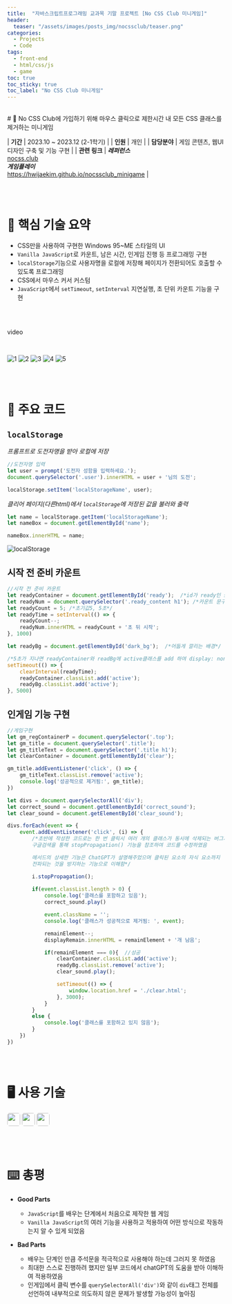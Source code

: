 ```yaml
---
title:  "자바스크립트프로그래밍 교과목 기말 프로젝트 [No CSS Club 미니게임]"
header:
  teaser: "/assets/images/posts_img/nocssclub/teaser.png"
categories:
  - Projects
  - Code
tags:
  - front-end
  - html/css/js
  - game
toc: true
toc_sticky: true
toc_label: "No CSS Club 미니게임"
---
```

<style>
  .ico {
    border-radius: 5px;
    height: 30px;
    margin-bottom: 5px;
  }
</style>
<br>
# 📝 No CSS Club에 가입하기 위해 마우스 클릭으로 제한시간 내 모든 CSS 클래스를 제거하는 미니게임

| **기간**    | 2023.10 ~ 2023.12 (2-1학기)                                                                                     |
| **인원**    | 개인                                                                                    |
| **담당분야**  | 게임 콘텐츠, 웹UI 디자인 구축 및 기능 구현                                    |
| **관련 링크** | ***레퍼런스***<br><a href="https://nocss.club" target="_blank">nocss.club</a><br>  ***게임플레이***<br><a href="https://hwijaekim.github.io/nocssclub_minigame" target="_blank">https://hwijaekim.github.io/nocssclub_minigame</a> |

<br><br>

# 🔑 핵심 기술 요약
- CSS만을 사용하여 구현한 Windows 95~ME 스타일의 UI
- `Vanilla JavaScript`로 카운트, 남은 시간, 인게임 진행 등 프로그래밍 구현
- `localStorage`기능으로 사용자명을 로컬에 저장해 페이지가 전환되어도 호출할 수 있도록 프로그래밍
- CSS에서 마우스 커서 커스텀
- `JavaScript`에서 `setTimeout`, `setInterval` 지연실행, 초 단위 카운트 기능을 구현

<br><br>

video

<br>

![1](/assets/images/posts_img/nocssclub/1.png)
![2](/assets/images/posts_img/nocssclub/2.png)
![3](/assets/images/posts_img/nocssclub/3.png)
![4](/assets/images/posts_img/nocssclub/4.png)
![5](/assets/images/posts_img/nocssclub/5.png)

<br><br>

# 📌 주요 코드
## `localStorage`
*프롬프트로 도전자명을 받아 로컬에 저장*
```javascript
//도전자명 입력
let user = prompt('도전자 성함을 입력하세요.');
document.querySelector('.user').innerHTML = user + '님의 도전';

localStorage.setItem('localStorageName', user);
```
*클리어 페이지(다른html)에서 `localStorage`에 저장된 값을 불러와 출력*
```javascript
let name = localStorage.getItem('localStorageName');
let nameBox = document.getElementById('name');

nameBox.innerHTML = name;
```
![localStorage](/assets/images/posts_img/nocssclub/localstorage.png)

## 시작 전 준비 카운트
```javascript
//시작 전 준비 카운트
let readyContainer = document.getElementById('ready');  /*id가 ready인 section 변수 지정*/
let readyNum = document.querySelector('.ready_content h1'); /*카운트 문구*/
let readyCount = 5; /*초기값5, 5초*/
let readyTime = setInterval(() => {
    readyCount--;
    readyNum.innerHTML = readyCount + '초 뒤 시작';
}, 1000)

let readyBg = document.getElementById('dark_bg');  /*어둡게 깔리는 배경*/

/*5초가 지나면 readyContainer와 readBg에 active클래스를 add 하여 display: none;*/
setTimeout(() => {
    clearInterval(readyTime);
    readyContainer.classList.add('active');
    readyBg.classList.add('active');
}, 5000)
```

## 인게임 기능 구현
```javascript
//게임구현
let gm_regContainerP = document.querySelector('.top');
let gm_title = document.querySelector('.title');
let gm_titleText = document.querySelector('.title h1');
let clearContainer = document.getElementById('clear');

gm_title.addEventListener('click', () => {
    gm_titleText.classList.remove('active');
    console.log('성공적으로 제거됨:', gm_title);
})

let divs = document.querySelectorAll('div');
let correct_sound = document.getElementById('correct_sound');
let clear_sound = document.getElementById('clear_sound');

divs.forEach(event => {
    event.addEventListener('click', (i) => {
        /*초반에 작성한 코드로는 한 번 클릭시 여러 개의 클래스가 동시에 삭제되는 버그가 있어
        구글검색을 통해 stopPropagation() 기능을 참조하여 코드를 수정하였음

        메서드의 상세한 기능은 ChatGPT가 설명해주었으며 클릭된 요소의 자식 요소까지
        전파되는 것을 방지하는 기능으로 이해함*/

        i.stopPropagation();
        
        if(event.classList.length > 0) {
            console.log('클래스를 포함하고 있음');
            correct_sound.play()

            event.className = '';
            console.log('클래스가 성공적으로 제거됨: ', event);

            remainElement--;
            displayRemain.innerHTML = remainElement + '개 남음';

            if(remainElement === 0){  //성공
                clearContainer.classList.add('active');
                readyBg.classList.remove('active');
                clear_sound.play();

                setTimeout(() => {
                    window.location.href = './clear.html';
                }, 3000);
            }
        }
        else {
            console.log('클래스를 포함하고 있지 않음');
        }
    })
})

```

<br><br>

# 🖥️ 사용 기술
<img class="ico" src="https://img.shields.io/badge/HTML5-E34F26?style=for-the-badge&logo=html5&logoColor=white">
<img class="ico" src="https://img.shields.io/badge/CSS3-1572B6?style=for-the-badge&logo=css3&logoColor=white">
<img class="ico" src="https://img.shields.io/badge/JavaScript-F7DF1E?style=for-the-badge&logo=JavaScript&logoColor=white">

<br><br>

# ⌨️ 총평
- **Good Parts**
  - `JavaScript`를 배우는 단계에서 처음으로 제작한 웹 게임
  - `Vanilla JavaScript`의 여러 기능을 사용하고 적용하여 어떤 방식으로 작동하는지 알 수 있게 되었음

- **Bad Parts**
  - 배우는 단계인 만큼 주석문을 적극적으로 사용해야 하는데 그러지 못 하였음
  - 최대한 스스로 진행하려 했지만 일부 코드에서 chatGPT의 도움을 받아 이해하여 적용하였음
  - 인게임에서 클릭 변수를 `querySelectorAll('div')`와 같이 `div`태그 전체를 선언하여 내부적으로 의도하지 않은 문제가 발생할 가능성이 높아짐